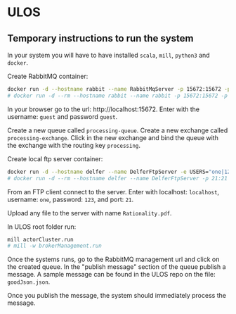 # ULOS

## Temporary instructions to run the system

In your system you will have to have installed `scala`, `mill`, `python3` and `docker`.

Create RabbitMQ container:

```zsh
docker run -d --hostname rabbit --name RabbitMqServer -p 15672:15672 -p 5672:5672 rabbitmq:management
# docker run -d --rm --hostname rabbit --name rabbit -p 15672:15672 -p 5672:5672 rabbitmq:management
```

In your browser go to the url: http://localhost:15672.
Enter with the username: `guest` and password `guest`.

Create a new queue called `processing-queue`.
Create a new exchange called `processing-exchange`.
Click in the new exchange and bind the queue with the exchange with the routing key `processing`.

Create local ftp server container:

```zsh
docker run -d --hostname delfer --name DelferFtpServer -e USERS="one|123" -p 21:21 -p 21000-21010:21000-21010 -e ADDRESS=localhost delfer/alpine-ftp-server:latest
# docker run -d --rm --hostname delfer --name DelferFtpServer -p 21:21 delfer/alpine-ftp-server:latest
```

From an FTP client connect to the server.
Enter with localhost: `localhost`, username: `one`, password: `123`, and port: `21`.

Upload any file to the server with name `Rationality.pdf`.

In ULOS root folder run:

```zsh
mill actorCluster.run
# mill -w brokerManagement.run
```

Once the systems runs, go to the RabbitMQ management url and click on the created queue.
In the "publish message" section of the queue publish a message. A sample message can be found in the ULOS repo on the file: `goodJson.json`.

Once you publish the message, the system should immediately process the message.
